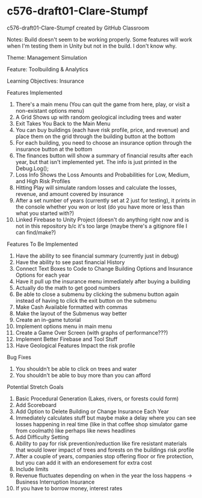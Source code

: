# c576-draft01-Clare-Stumpf
c576-draft01-Clare-Stumpf created by GitHub Classroom

Notes: Build doesn't seem to be working properly. Some features will work when I'm testing them in Unity but not in the build. I don't know why.

Theme: Management Simulation

Feature: Toolbuilding & Analytics

Learning Objectives: Insurance

Features Implemented
1. There's a main menu (You can quit the game from here, play, or visit a non-existant options menu)
2. A Grid Shows up with random geological including trees and water
3. Exit Takes You Back to the Main Menu
4. You can buy buildings (each have risk profile, price, and revenue) and place them on the grid through the building button at the bottom
5. For each building, you need to choose an insurance option through the insurance button at the bottom
6. The finances button will show a summary of financial results after each year, but that isn't implemented yet. The info is just printed in the Debug.Log();
7. Loss Info Shows the Loss Amounts and Probabilities for Low, Medium, and High Risk Profiles
8. Hitting Play will simulate random losses and calculate the losses, revenue, and amount covered by insurance
9. After a set number of years (currently set at 2 just for testing), it prints in the console whether you won or lost (do you have more or less than what you started with?)
10. Linked Firebase to Unity Project (doesn't do anything right now and is not in this repository b/c it's too large (maybe there's a gitignore file I can find/make?)

Features To Be Implemented
1. Have the ability to see financial summary (currently just in debug)
2. Have the ability to see past financial History
3. Connect Text Boxes to Code to Change Building Options and Insurance Options for each year
4. Have it pull up the insurance menu immediately after buying a building
5. Actually do the math to get good numbers
6. Be able to close a submenu by clicking the submenu button again instead of having to click the exit button on the submenu
7. Make Cash Available formatted with commas
8. Make the layout of the Submenus way better
9. Create an in-game tutorial
10. Implement options menu in main menu
11. Create a Game Over Screen (with graphs of performance???)
12. Implement Better Firebase and Tool Stuff
13. Have Geological Features Impact the risk profile

Bug Fixes
1. You shouldn't be able to click on trees and water
2. You shouldn't be able to buy more than you can afford

Potential Stretch Goals
1. Basic Procedural Generation (Lakes, rivers, or forests could form)
2. Add Scoreboard
3. Add Option to Delete Building or Change Insurance Each Year
3. Immediately calculates stuff but maybe make a delay where you can see losses happening in real time (like in that coffee shop simulator game from coolmath) like perhaps like news headlines
4. Add Difficulty Setting
5. Ability to pay for risk prevention/reduction like fire resistant materials that would lower impact of trees and forests on the buildings risk profile
6. After a couple of years, companies stop offering floor or fire protection, but you can add it with an endoresement for extra cost
7. Include limits
8. Revenue fluctuates depending on when in the year the loss happens -> Business Interruption Insurance
9. If you have to borrow money, interest rates


